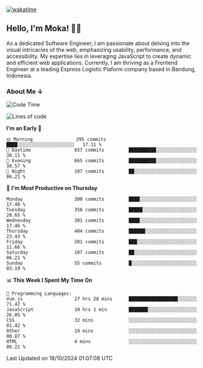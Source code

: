[![wakatime](https://wakatime.com/badge/user/af9abd23-dba3-4dbe-973c-b045a9417a55.svg?style=social)](https://wakatime.com/@af9abd23-dba3-4dbe-973c-b045a9417a55)
## Hello, I'm Moka! 👋🏼


As a dedicated Software Engineer, I am passionate about delving into the visual intricacies of the web, emphasizing usability, performance, and accessibility. My expertise lies in leveraging JavaScript to create dynamic and efficient web applications. Currently, I am thriving as a Frontend Engineer at a leading Express Logistic Plaform company based in Bandung, Indonesia.

### About Me ↓

<!--START_SECTION:waka-->
![Code Time](http://img.shields.io/badge/Code%20Time-11%2C118%20hrs%209%20mins-blue)

![Lines of code](https://img.shields.io/badge/From%20Hello%20World%20I%27ve%20Written-4.0%20million%20lines%20of%20code-blue)

**I'm an Early 🐤** 

```text
🌞 Morning                295 commits         ████░░░░░░░░░░░░░░░░░░░░░   17.11 % 
🌆 Daytime                657 commits         ██████████░░░░░░░░░░░░░░░   38.11 % 
🌃 Evening                665 commits         ██████████░░░░░░░░░░░░░░░   38.57 % 
🌙 Night                  107 commits         ██░░░░░░░░░░░░░░░░░░░░░░░   06.21 % 
```
📅 **I'm Most Productive on Thursday** 

```text
Monday                   300 commits         ████░░░░░░░░░░░░░░░░░░░░░   17.40 % 
Tuesday                  356 commits         █████░░░░░░░░░░░░░░░░░░░░   20.65 % 
Wednesday                301 commits         ████░░░░░░░░░░░░░░░░░░░░░   17.46 % 
Thursday                 404 commits         ██████░░░░░░░░░░░░░░░░░░░   23.43 % 
Friday                   201 commits         ███░░░░░░░░░░░░░░░░░░░░░░   11.66 % 
Saturday                 107 commits         ██░░░░░░░░░░░░░░░░░░░░░░░   06.21 % 
Sunday                   55 commits          █░░░░░░░░░░░░░░░░░░░░░░░░   03.19 % 
```


📊 **This Week I Spent My Time On** 

```text
💬 Programming Languages: 
Vue.js                   27 hrs 28 mins      ██████████████████░░░░░░░   71.42 % 
JavaScript               10 hrs 1 min        ███████░░░░░░░░░░░░░░░░░░   26.05 % 
CSS                      32 mins             ░░░░░░░░░░░░░░░░░░░░░░░░░   01.42 % 
Other                    19 mins             ░░░░░░░░░░░░░░░░░░░░░░░░░   00.87 % 
HTML                     4 mins              ░░░░░░░░░░░░░░░░░░░░░░░░░   00.21 % 
```


 Last Updated on 18/10/2024 01:07:08 UTC
<!--END_SECTION:waka-->
